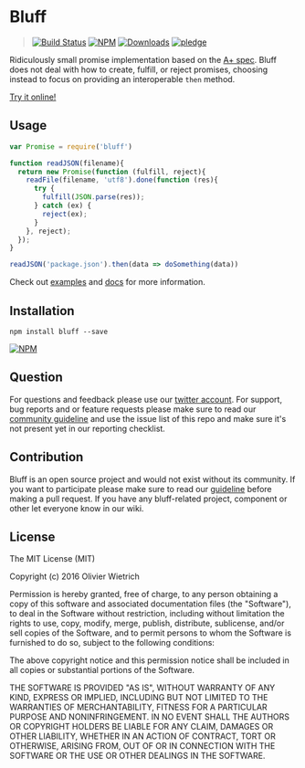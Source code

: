 # Bluff

  > [![Build Status](https://travis-ci.org/bredele/bluff.svg?branch=master)](https://travis-ci.org/bredele/bluff)
  [![NPM](https://img.shields.io/npm/v/bluff.svg)](https://www.npmjs.com/package/bluff)
  [![Downloads](https://img.shields.io/npm/dm/bluff.svg)](http://npm-stat.com/charts.html?package=bluff)
  [![pledge](https://bredele.github.io/contributing-guide/community-pledge.svg)](https://github.com/bredele/contributing-guide/blob/master/community.md)

Ridiculously small promise implementation based on the [A+ spec](http://promises-aplus.github.io/promises-spec/). Bluff does not deal with how to create, fulfill, or reject promises, choosing instead to focus on providing an interoperable `then` method.

[Try it online!](http://requirebin.com/?gist=820863755c8ce2664c5bf3ebfd17458a)

## Usage

```js
var Promise = require('bluff')

function readJSON(filename){
  return new Promise(function (fulfill, reject){
    readFile(filename, 'utf8').done(function (res){
      try {
        fulfill(JSON.parse(res));
      } catch (ex) {
        reject(ex);
      }
    }, reject);
  });
}

readJSON('package.json').then(data => doSomething(data))
```

Check out [examples](/examples) and [docs](/doc) for more information.

## Installation

```shell
npm install bluff --save
```

[![NPM](https://nodei.co/npm/bluff.png)](https://nodei.co/npm/bluff/)


## Question

For questions and feedback please use our [twitter account](https://twitter.com/bredeleca). For support, bug reports and or feature requests please make sure to read our
<a href="https://github.com/bredele/contributing-guide/blob/master/community.md" target="_blank">community guideline</a> and use the issue list of this repo and make sure it's not present yet in our reporting checklist.

## Contribution

Bluff is an open source project and would not exist without its community. If you want to participate please make sure to read our <a href="https://github.com/bredele/contributing-guide/blob/master/community.md" target="_blank">guideline</a> before making a pull request. If you have any bluff-related project, component or other let everyone know in our wiki.

## License

The MIT License (MIT)

Copyright (c) 2016 Olivier Wietrich

Permission is hereby granted, free of charge, to any person obtaining a copy
of this software and associated documentation files (the "Software"), to deal
in the Software without restriction, including without limitation the rights
to use, copy, modify, merge, publish, distribute, sublicense, and/or sell
copies of the Software, and to permit persons to whom the Software is
furnished to do so, subject to the following conditions:

The above copyright notice and this permission notice shall be included in all
copies or substantial portions of the Software.

THE SOFTWARE IS PROVIDED "AS IS", WITHOUT WARRANTY OF ANY KIND, EXPRESS OR
IMPLIED, INCLUDING BUT NOT LIMITED TO THE WARRANTIES OF MERCHANTABILITY,
FITNESS FOR A PARTICULAR PURPOSE AND NONINFRINGEMENT. IN NO EVENT SHALL THE
AUTHORS OR COPYRIGHT HOLDERS BE LIABLE FOR ANY CLAIM, DAMAGES OR OTHER
LIABILITY, WHETHER IN AN ACTION OF CONTRACT, TORT OR OTHERWISE, ARISING FROM,
OUT OF OR IN CONNECTION WITH THE SOFTWARE OR THE USE OR OTHER DEALINGS IN THE
SOFTWARE.

